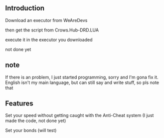 Introduction
--
Download an executor from WeAreDevs


then get the script from Crows.Hub-DRD.LUA


execute it in the executor you downloaded


not done yet


note
--------------
 If there is an problem, I just started programming, sorry and I'm gona fix it.
English isn't my main language, but can still say and write stuff, so pls note that

Features
-------------------
Set your speed without getting caught with the Anti-Cheat system (I just made the code, not done yet)

Set your bonds (will test)
